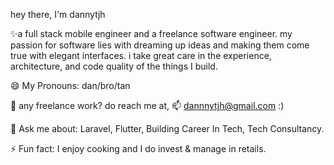hey there, I'm dannytjh

✨a full stack mobile engineer and a freelance software engineer. my passion for software lies with dreaming up ideas and making them come true with elegant interfaces. i take great care in the experience, architecture, and code quality of the things I build.

😄 My Pronouns: dan/bro/tan

💼 any freelance work? do reach me at, 📫 [dannnytjh@gmail.com](mailto:dannnytjh@gmail.com) :)

💬 Ask me about: Laravel, Flutter, Building Career In Tech, Tech Consultancy.

⚡ Fun fact: I enjoy cooking and I do invest & manage in retails.

